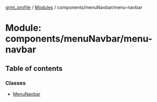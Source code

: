 [grmj_profile](../README.md) / [Modules](../modules.md) / components/menuNavbar/menu-navbar

# Module: components/menuNavbar/menu-navbar

## Table of contents

### Classes

- [MenuNavbar](../classes/components_menuNavbar_menu_navbar.MenuNavbar.md)
